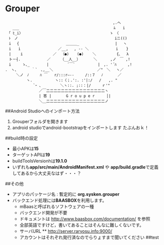 # Grouper

    　 　 　 　　　　　　　　　　　　　　　　　　　　　　　　 ,.へ
    　　___ 　　　　　　　 　 　 　 　 　　　　　　　　  　　ﾑ　　i
    　「 ﾋ_i〉　　　 　 　　　　　　 　 　　　　　　  　　　 ゝ　〈
    　ﾄ　ノ 　　　　　　　　　　　　　　　　　　 　　 　 　　　iニ(()
    　i 　{ 　 　　　　　　　 　　　＿＿＿_ 　 　　　　 　　　| 　ヽ
    　i　　i　　　 　　　　 　　／__,　 , ‐- ＼ 　 　 　 　　i  　}
    　|　　 i　　　　 　　 　／  （●) 　 (●)    ＼　　　　　 {､　 λ
    　ト－┤.　　  　　　　／ 　 　（__人__） 　　　＼　　　 ,ノ　￣ ,!
    　i　　　ゝ､_ 　　　　|　　　　　´￣` 　 　　　　|　,. '´ﾊ　　　,!
    .　ヽ、 　　　｀`　､,__＼ 　　 　 　　　　　 　 ／"　＼ 　ヽ／
    　　　＼ノ　ﾉ　　　ﾊ ￣   r/:::r―--     /::７　 ﾉ　　　　／
    　 　　 　 ヽ.　　  　　　ヽ::〈；.':. :'|:/   /　　,. "
    　　　　　　　 `ｰ ､  　　　　＼ヽ::. ;::：|/　　　ｒ'"
    　       　　　　／￣二二二二二二二二二二二二二二二二ヽ
    　       　　　　| 答 |　　　　G r o u p e r 　 　│|
           　　　　　＼＿二二二二二二二二二二二二二二二二ノ

##Android Studioへのインポート方法
1. Grouperフォルダを開きます
2. android studioでandroid-bootstrapをインポートします
たぶんおｋ！

##build時の設定
* 最小APKは**15**
* ターゲットAPIは**19**
* buildToolsVersionhは**19.1.0**
* いずれも**app/src/main/AndroidManifest.xml** や **app/build.gradle**で定義してあるから大丈夫なはず・・・？

##その他
* アプリのパッケージ名 : 暫定的に **org.sysken.grouper**
* バックエンド処理には**BAASBOX**を利用します。
    * mBaasと呼ばれるソフトウェアの一種
    * バックエンド開発が不要
    * ドキュメントは http://www.baasbox.com/documentation/ を参照
    * 全部英語ですけど，書いてあることはそんなに難しくないです。
    * サーバURL ** http://server.raryosu.info:9000/
    * アカウントはそれぞれ発行済なのでらりょすまで聞いてください
##test
